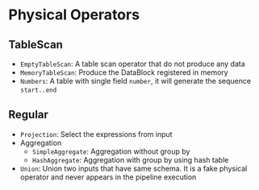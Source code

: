 # Physical Operators

## TableScan
- `EmptyTableScan`: A table scan operator that do not produce any data
- `MemoryTableScan`: Produce the DataBlock registered in memory
- `Numbers`: A table with single field `number`, it will generate the sequence `start..end`

## Regular 
- `Projection`: Select the expressions from input
- Aggregation
    - `SimpleAggregate`: Aggregation without group by
    - `HashAggregate`: Aggregation with group by using hash table
- `Union`: Union two inputs that have same schema. It is a fake physical operator and never appears in the pipeline execution